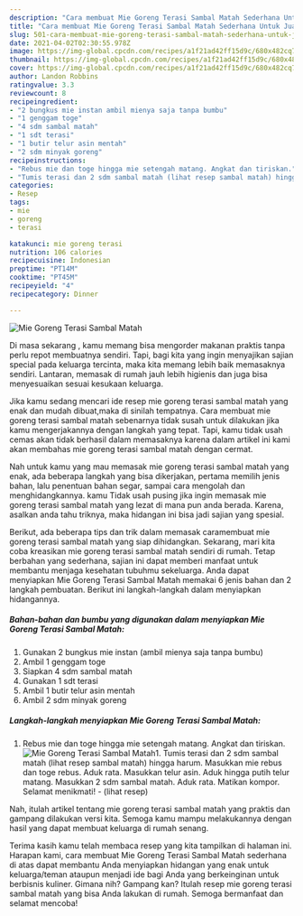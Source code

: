 ```yaml
---
description: "Cara membuat Mie Goreng Terasi Sambal Matah Sederhana Untuk Jualan"
title: "Cara membuat Mie Goreng Terasi Sambal Matah Sederhana Untuk Jualan"
slug: 501-cara-membuat-mie-goreng-terasi-sambal-matah-sederhana-untuk-jualan
date: 2021-04-02T02:30:55.978Z
image: https://img-global.cpcdn.com/recipes/a1f21ad42ff15d9c/680x482cq70/mie-goreng-terasi-sambal-matah-foto-resep-utama.jpg
thumbnail: https://img-global.cpcdn.com/recipes/a1f21ad42ff15d9c/680x482cq70/mie-goreng-terasi-sambal-matah-foto-resep-utama.jpg
cover: https://img-global.cpcdn.com/recipes/a1f21ad42ff15d9c/680x482cq70/mie-goreng-terasi-sambal-matah-foto-resep-utama.jpg
author: Landon Robbins
ratingvalue: 3.3
reviewcount: 8
recipeingredient:
- "2 bungkus mie instan ambil mienya saja tanpa bumbu"
- "1 genggam toge"
- "4 sdm sambal matah"
- "1 sdt terasi"
- "1 butir telur asin mentah"
- "2 sdm minyak goreng"
recipeinstructions:
- "Rebus mie dan toge hingga mie setengah matang. Angkat dan tiriskan."
- "Tumis terasi dan 2 sdm sambal matah (lihat resep sambal matah) hingga harum. Masukkan mie rebus dan toge rebus. Aduk rata. Masukkan telur asin. Aduk hingga putih telur matang. Masukkan 2 sdm sambal matah. Aduk rata. Matikan kompor. Selamat menikmati!           (lihat resep)"
categories:
- Resep
tags:
- mie
- goreng
- terasi

katakunci: mie goreng terasi 
nutrition: 106 calories
recipecuisine: Indonesian
preptime: "PT14M"
cooktime: "PT45M"
recipeyield: "4"
recipecategory: Dinner

---
```



![Mie Goreng Terasi Sambal Matah](https://img-global.cpcdn.com/recipes/a1f21ad42ff15d9c/680x482cq70/mie-goreng-terasi-sambal-matah-foto-resep-utama.jpg)

Di masa  sekarang , kamu memang bisa mengorder makanan praktis tanpa perlu repot membuatnya sendiri. Tapi, bagi kita yang ingin menyajikan sajian special pada keluarga tercinta, maka kita memang lebih baik memasaknya sendiri. Lantaran, memasak di rumah jauh lebih higienis dan juga bisa menyesuaikan sesuai kesukaan keluarga.

Jika kamu sedang mencari ide resep mie goreng terasi sambal matah yang enak dan mudah dibuat,maka di sinilah tempatnya. Cara membuat mie goreng terasi sambal matah  sebenarnya tidak susah untuk dilakukan jika kamu mengerjakannya dengan langkah yang tepat. Tapi, kamu tidak usah cemas akan tidak berhasil dalam memasaknya 
karena dalam artikel ini kami akan membahas mie goreng terasi sambal matah dengan cermat.  



Nah untuk kamu yang mau memasak mie goreng terasi sambal matah yang enak, ada beberapa langkah yang bisa dikerjakan, pertama memilih jenis bahan, lalu penentuan bahan segar, sampai cara mengolah dan menghidangkannya. kamu Tidak usah pusing jika ingin memasak mie goreng terasi sambal matah yang lezat di mana pun anda berada. Karena, asalkan anda  tahu triknya, maka hidangan ini bisa jadi sajian yang spesial.

Berikut, ada beberapa tips dan trik dalam memasak caramembuat mie goreng terasi sambal matah yang siap dihidangkan. Sekarang, mari kita coba kreasikan mie goreng terasi sambal matah sendiri di rumah. Tetap berbahan yang sederhana, sajian ini dapat memberi manfaat untuk membantu menjaga kesehatan tubuhmu sekeluarga. Anda dapat menyiapkan Mie Goreng Terasi Sambal Matah memakai 6 jenis bahan dan 2 langkah pembuatan. Berikut ini langkah-langkah dalam menyiapkan hidangannya.

<!--inarticleads1-->

##### Bahan-bahan dan bumbu yang digunakan dalam menyiapkan Mie Goreng Terasi Sambal Matah:

1. Gunakan 2 bungkus mie instan (ambil mienya saja tanpa bumbu)
1. Ambil 1 genggam toge
1. Siapkan 4 sdm sambal matah
1. Gunakan 1 sdt terasi
1. Ambil 1 butir telur asin mentah
1. Ambil 2 sdm minyak goreng




<!--inarticleads2-->

##### Langkah-langkah menyiapkan Mie Goreng Terasi Sambal Matah:

1. Rebus mie dan toge hingga mie setengah matang. Angkat dan tiriskan.
<img src="https://img-global.cpcdn.com/steps/0d9470f4335eea39/160x128cq70/mie-goreng-terasi-sambal-matah-langkah-memasak-1-foto.jpg" alt="Mie Goreng Terasi Sambal Matah">1. Tumis terasi dan 2 sdm sambal matah (lihat resep sambal matah) hingga harum. Masukkan mie rebus dan toge rebus. Aduk rata. Masukkan telur asin. Aduk hingga putih telur matang. Masukkan 2 sdm sambal matah. Aduk rata. Matikan kompor. Selamat menikmati! -           (lihat resep)




Nah, itulah artikel tentang  mie goreng terasi sambal matah  yang praktis dan gampang dilakukan versi kita. Semoga kamu mampu melakukannya dengan hasil yang dapat membuat keluarga di rumah senang. 

Terima kasih kamu telah membaca resep yang kita tampilkan di halaman ini. Harapan kami, cara membuat  Mie Goreng Terasi Sambal Matah sederhana di atas dapat membantu Anda menyiapkan hidangan yang enak untuk keluarga/teman ataupun menjadi ide bagi Anda yang berkeinginan untuk berbisnis kuliner. Gimana nih? Gampang kan? Itulah resep mie goreng terasi sambal matah yang bisa Anda lakukan di rumah. Semoga bermanfaat dan selamat mencoba!

